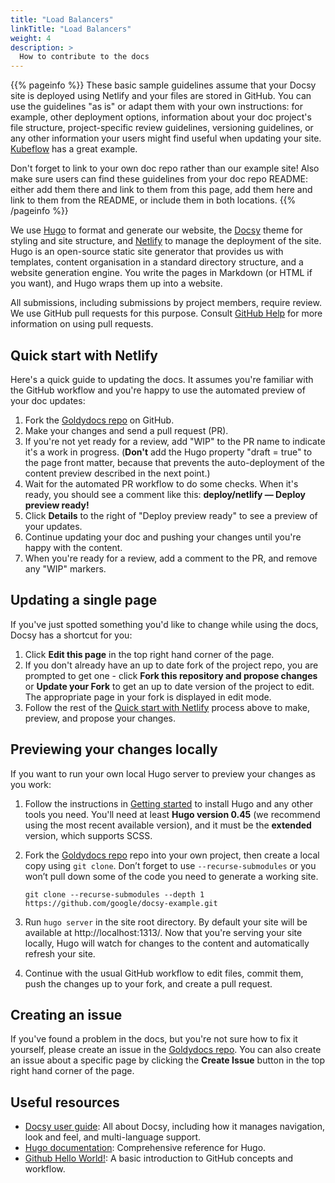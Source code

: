 ```yaml
---
title: "Load Balancers"
linkTitle: "Load Balancers"
weight: 4
description: >
  How to contribute to the docs
---
```


{{% pageinfo %}}
These basic sample guidelines assume that your Docsy site is deployed using Netlify and your files are stored in GitHub. You can use the guidelines "as is" or adapt them with your own instructions: for example, other deployment options, information about your doc project's file structure, project-specific review guidelines, versioning guidelines, or any other information your users might find useful when updating your site. [Kubeflow](https://github.com/kubeflow/website/blob/master/README.md) has a great example.

Don't forget to link to your own doc repo rather than our example site! Also make sure users can find these guidelines from your doc repo README: either add them there and link to them from this page, add them here and link to them from the README, or include them in both locations.
{{% /pageinfo %}}

We use [Hugo](https://gohugo.io/) to format and generate our website, the
[Docsy](https://github.com/google/docsy) theme for styling and site structure, 
and [Netlify](https://www.netlify.com/) to manage the deployment of the site. 
Hugo is an open-source static site generator that provides us with templates, 
content organisation in a standard directory structure, and a website generation 
engine. You write the pages in Markdown (or HTML if you want), and Hugo wraps them up into a website.

All submissions, including submissions by project members, require review. We
use GitHub pull requests for this purpose. Consult
[GitHub Help](https://help.github.com/articles/about-pull-requests/) for more
information on using pull requests.

## Quick start with Netlify

Here's a quick guide to updating the docs. It assumes you're familiar with the
GitHub workflow and you're happy to use the automated preview of your doc
updates:

1. Fork the [Goldydocs repo](https://github.com/google/docsy-example) on GitHub.
1. Make your changes and send a pull request (PR).
1. If you're not yet ready for a review, add "WIP" to the PR name to indicate 
  it's a work in progress. (**Don't** add the Hugo property 
  "draft = true" to the page front matter, because that prevents the 
  auto-deployment of the content preview described in the next point.)
1. Wait for the automated PR workflow to do some checks. When it's ready,
  you should see a comment like this: **deploy/netlify — Deploy preview ready!**
1. Click **Details** to the right of "Deploy preview ready" to see a preview
  of your updates.
1. Continue updating your doc and pushing your changes until you're happy with 
  the content.
1. When you're ready for a review, add a comment to the PR, and remove any
  "WIP" markers.

## Updating a single page

If you've just spotted something you'd like to change while using the docs, Docsy has a shortcut for you:

1. Click **Edit this page** in the top right hand corner of the page.
1. If you don't already have an up to date fork of the project repo, you are prompted to get one - click **Fork this repository and propose changes** or **Update your Fork** to get an up to date version of the project to edit. The appropriate page in your fork is displayed in edit mode.
1. Follow the rest of the [Quick start with Netlify](#quick-start-with-netlify) process above to make, preview, and propose your changes.

## Previewing your changes locally

If you want to run your own local Hugo server to preview your changes as you work:

1. Follow the instructions in [Getting started](/docs/getting-started) to install Hugo and any other tools you need. You'll need at least **Hugo version 0.45** (we recommend using the most recent available version), and it must be the **extended** version, which supports SCSS.
1. Fork the [Goldydocs repo](https://github.com/google/docsy-example) repo into your own project, then create a local copy using `git clone`. Don’t forget to use `--recurse-submodules` or you won’t pull down some of the code you need to generate a working site.

    ```
    git clone --recurse-submodules --depth 1 https://github.com/google/docsy-example.git
    ```

1. Run `hugo server` in the site root directory. By default your site will be available at http://localhost:1313/. Now that you're serving your site locally, Hugo will watch for changes to the content and automatically refresh your site.
1. Continue with the usual GitHub workflow to edit files, commit them, push the
  changes up to your fork, and create a pull request.

## Creating an issue

If you've found a problem in the docs, but you're not sure how to fix it yourself, please create an issue in the [Goldydocs repo](https://github.com/google/docsy-example/issues). You can also create an issue about a specific page by clicking the **Create Issue** button in the top right hand corner of the page.

## Useful resources

* [Docsy user guide](https://www.docsy.dev/docs/): All about Docsy, including how it manages navigation, look and feel, and multi-language support.
* [Hugo documentation](https://gohugo.io/documentation/): Comprehensive reference for Hugo.
* [Github Hello World!](https://guides.github.com/activities/hello-world/): A basic introduction to GitHub concepts and workflow.


